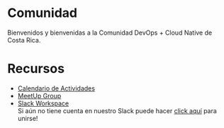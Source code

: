 # Comunidad

Bienvenidos y bienvenidas a la Comunidad DevOps + Cloud Native de Costa Rica.

# Recursos

- [Calendario de Actividades](https://calendar.google.com/calendar/embed?src=c_siujl2ruokje4vb9uc85k0ekas%40group.calendar.google.com&ctz=America%2FCosta_Rica)
- [MeetUp Group](https://www.meetup.com/devops-cloudnative-costarica)
- [Slack Workspace](https://crdevopscloudnative.slack.com/)  
Si aún no tiene cuenta en nuestro Slack puede hacer [click aquí](https://join.slack.com/t/crdevopscloudnative/shared_invite/zt-j6wsl006-txLK6s66ad8KVdLGHRC4nA) para unirse!
